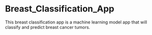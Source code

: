 # Breast_Classification_App
This breast classification app is a machine learning model app that will classify and predict breast cancer tumors.
